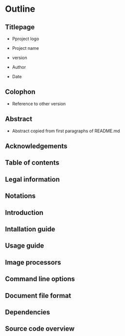 # Outline

## Titlepage

* Pproject logo

* Project name

* version

* Author

* Date

## Colophon

* Reference to other version

## Abstract

* Abstract copied from first paragraphs of README.md

## Acknowledgements

## Table of contents

## Legal information

## Notations

<!-- Switch counter -->

## Introduction

## Intallation guide

## Usage guide

<!-- Appendix -->

## Image processors

## Command line options

## Document file format

## Dependencies

## Source code overview




